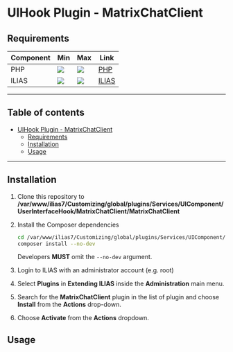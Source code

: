 # UIHook Plugin - MatrixChatClient

## Requirements

| Component | Min | Max | Link |
|-----------|-----|-----| ---- |
| PHP    | ![](https://img.shields.io/badge/7.3-blue.svg)    | ![](https://img.shields.io/badge/7.4-blue.svg)   | [PHP](https://php.net)
| ILIAS  | ![](https://img.shields.io/badge/7.x-orange.svg)  | ![](https://img.shields.io/badge/7.x-orange.svg) | [ILIAS](https://ilias.de)

---
## Table of contents

- [UIHook Plugin - MatrixChatClient](#uihook-plugin---matrixchatclient)
    * [Requirements](#requirements)
    * [Installation](#installation)
    * [Usage](#usage)

---

## Installation

1. Clone this repository to **/var/www/ilias7/Customizing/global/plugins/Services/UIComponent/UserInterfaceHook/MatrixChatClient/MatrixChatClient**
2. Install the Composer dependencies
   ```bash
   cd /var/www/ilias7/Customizing/global/plugins/Services/UIComponent/UserInterfaceHook/MatrixChatClient/MatrixChatClient
   composer install --no-dev
   ```
   Developers **MUST** omit the `--no-dev` argument.


3. Login to ILIAS with an administrator account (e.g. root)
4. Select **Plugins** in **Extending ILIAS** inside the **Administration** main menu.
5. Search for the **MatrixChatClient** plugin in the list of plugin and choose **Install** from the **Actions** drop-down.
6. Choose **Activate** from the **Actions** dropdown.

## Usage